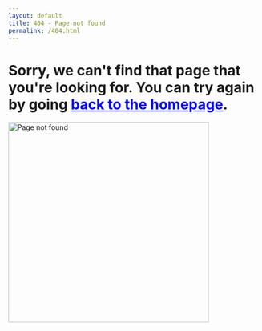 ```yaml
---
layout: default
title: 404 - Page not found
permalink: /404.html
---
```


<h1>Sorry, we can't find that page that you're looking for. You can try again by going <a href="{{ site.baseurl }}" style="color: blue;">back to the homepage</a>.</h1>
<a href="{{ site.baseurl }}">
<img src="{{ site.baseurl }}/images/404.jpg" alt="Page not found" style="width: 400px; margin-left: auto; margin-right: auto;" align="center"/>
</a>
